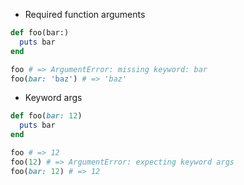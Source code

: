 * Required function arguments
```ruby
def foo(bar:)
  puts bar
end

foo # => ArgumentError: missing keyword: bar
foo(bar: 'baz') # => 'baz'
```

* Keyword args
```ruby
def foo(bar: 12)
  puts bar
end

foo # => 12
foo(12) # => ArgumentError: expecting keyword args
foo(bar: 12) # => 12
```
